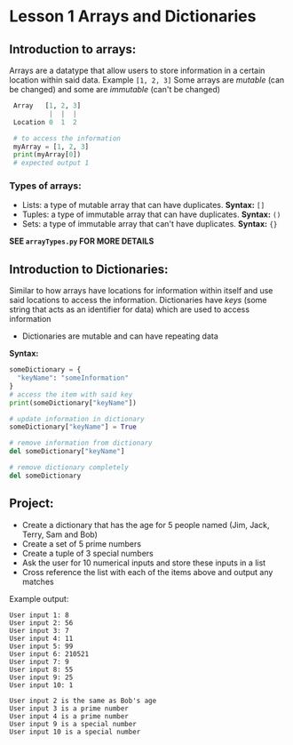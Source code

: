 # Lesson 1 Arrays and Dictionaries

## Introduction to arrays:

Arrays are a datatype that allow users to store information in a certain location within said data. Example `[1, 2, 3]`
Some arrays are _mutable_ (can be changed) and some are _immutable_ (can't be changed)

```python
 Array   [1, 2, 3]
          |  |  |
 Location 0  1  2

 # to access the information
 myArray = [1, 2, 3]
 print(myArray[0])
 # expected output 1
```

### Types of arrays:

- Lists: a type of mutable array that can have duplicates. **Syntax:** `[]`
- Tuples: a type of immutable array that can have duplicates. **Syntax:** `()`
- Sets: a type of immutable array that can't have duplicates. **Syntax:** `{}`

**SEE `arrayTypes.py` FOR MORE DETAILS**

## Introduction to Dictionaries:

Similar to how arrays have locations for information within itself and use said locations to access the information. Dictionaries have _keys_ (some string that acts as an identifier for data) which are used to access information

- Dictionaries are mutable and can have repeating data

**Syntax:**

```python
someDictionary = {
  "keyName": "someInformation"
}
# access the item with said key
print(someDictionary["keyName"])

# update information in dictionary
someDictionary["keyName"] = True

# remove information from dictionary
del someDictionary["keyName"]

# remove dictionary completely
del someDictionary
```

## Project:

- Create a dictionary that has the age for 5 people named (Jim, Jack, Terry, Sam and Bob)
- Create a set of 5 prime numbers
- Create a tuple of 3 special numbers
- Ask the user for 10 numerical inputs and store these inputs in a list
- Cross reference the list with each of the items above and output any matches

Example output:

```
User input 1: 8
User input 2: 56
User input 3: 7
User input 4: 11
User input 5: 99
User input 6: 210521
User input 7: 9
User input 8: 55
User input 9: 25
User input 10: 1

User input 2 is the same as Bob's age
User input 3 is a prime number
User input 4 is a prime number
User input 9 is a special number
User input 10 is a special number

```

